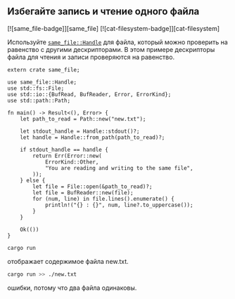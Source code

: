 ## Избегайте запись и чтение одного файла

[![same_file-badge]][same_file] [![cat-filesystem-badge]][cat-filesystem]

Используйте [`same_file::Handle`](https://docs.rs/same-file/*/same_file/struct.Handle.html) для файла, который можно проверить на равенство с другими дескрипторами. В этом примере дескрипторы файла для чтения и записи проверяются на равенство.

```rust,no_run
extern crate same_file;

use same_file::Handle;
use std::fs::File;
use std::io::{BufRead, BufReader, Error, ErrorKind};
use std::path::Path;

fn main() -> Result<(), Error> {
    let path_to_read = Path::new("new.txt");

    let stdout_handle = Handle::stdout()?;
    let handle = Handle::from_path(path_to_read)?;

    if stdout_handle == handle {
        return Err(Error::new(
            ErrorKind::Other,
            "You are reading and writing to the same file",
        ));
    } else {
        let file = File::open(&path_to_read)?;
        let file = BufReader::new(file);
        for (num, line) in file.lines().enumerate() {
            println!("{} : {}", num, line?.to_uppercase());
        }
    }

    Ok(())
}
```

```bash
cargo run
```

отображает содержимое файла new.txt.

```bash
cargo run >> ./new.txt
```

ошибки, потому что два файла одинаковы.


